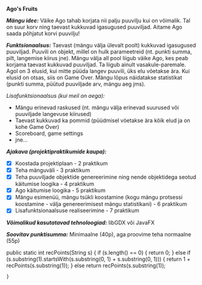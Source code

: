 **Ago's Fruits**

***Mängu idee:***
Väike Ago tahab korjata nii palju puuvilju kui on võimalik.
Tal on suur korv ning taevast kukkuvad igasugused puuviljad. Aitame Ago saada
põhjatut korvi puuvilju!

***Funktsionaalsus:***
Taevast (mängu välja ülevalt poolt) kukkuvad igasugused puuviljad.
Puuvili on objekt, millel on hulk parameetreid (nt. punkti summa, pilt,
langemise kiirus jne). Mängu välja all pool liigub väike Ago, kes peab korjama 
taevast kukkuvad puuviljad. Ta liigub ainult vasakule-paremale.
Agol on 3 elusid, kui mitte püüda langev puuvili, üks elu võetakse ära.
Kui elusid on otsas, siis on Game Over. Mängu lõpus
näidatakse statistikat (punkti summa, püütud puuviljade arv, mängu aeg jms).

*Lisafunktsionaalsus (kui meil on aega):*
*  Mängu erinevad raskused (nt. mängu välja erinevad suurused või puuviljade langevuse kiirused)
*  Taevast kukkuvad ka pommid (püüdmisel vöetakse ära kõik elud ja on kohe Game Over)
*  Scoreboard, game settings
*  jne...

***Ajakava (projektipraktikumide kaupa):***
* [x]  Koostada projektiplaan - 2 praktikum
* [x]  Teha mänguväli - 3 praktikum
* [x]  Teha puuviljade objektide genereerimine ning nende objektidega seotud käitumise loogika - 4 praktikum
* [x]  Ago käitumise loogika - 5 praktikum
* [x]  Mängu esimenüü, mängu tsükli koostamine (kogu mängu protsessi koostamine - välja genereerimisest mängu statistikani) - 6 praktikum
* [x]  Lisafunktsionaalsuse realiseerimine - 7 praktikum

***Võimalikud kasutatavad tehnoloogiad:***
libGDX või JavaFX

***Soovitav punktisumma:***
Minimaalne (40p), aga proovime teha normaalne (55p)


public static int recPoints(String s) {
        if (s.length() == 0) {
            return 0;
        } else if (s.substring(1).startsWith(s.substring(0, 1) + s.substring(0, 1))) {
            return 1 + recPoints(s.substring(1));
        } else return recPoints(s.substring(1));
        
    }

